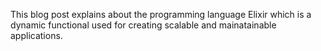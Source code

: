 This blog post explains about the programming language Elixir which is a dynamic functional used for creating scalable and mainatainable applications.

